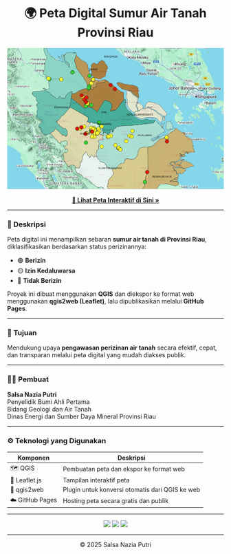 <h1 align="center">🌍 Peta Digital Sumur Air Tanah Provinsi Riau</h1>

<p align="center">
  <img src="peta/thumbnail.png" alt="Tangkapan layar peta" width="600">
</p>

<p align="center">
  <a href="https://salsanasa.github.io/PetaSumurAirTanahRiau/peta/"><strong>🔗 Lihat Peta Interaktif di Sini »</strong></a>
</p>

---

### 📖 Deskripsi
Peta digital ini menampilkan sebaran **sumur air tanah di Provinsi Riau**, diklasifikasikan berdasarkan status perizinannya:
- 🟢 **Berizin**
- 🟡 **Izin Kedaluwarsa**
- 🔴 **Tidak Berizin**

Proyek ini dibuat menggunakan **QGIS** dan diekspor ke format web menggunakan **qgis2web (Leaflet)**, lalu dipublikasikan melalui **GitHub Pages**.

---

### 🧭 Tujuan
Mendukung upaya **pengawasan perizinan air tanah** secara efektif, cepat, dan transparan melalui peta digital yang mudah diakses publik.

---

### 🧑‍💻 Pembuat
**Salsa Nazia Putri**  
Penyelidik Bumi Ahli Pertama  
Bidang Geologi dan Air Tanah  
Dinas Energi dan Sumber Daya Mineral Provinsi Riau

---

### ⚙️ Teknologi yang Digunakan
| Komponen | Deskripsi |
|-----------|------------|
| 🗺️ QGIS | Pembuatan peta dan ekspor ke format web |
| 🌿 Leaflet.js | Tampilan interaktif peta |
| 🧩 qgis2web | Plugin untuk konversi otomatis dari QGIS ke web |
| ☁️ GitHub Pages | Hosting peta secara gratis dan publik |

---

<p align="center">
  <img src="https://img.shields.io/badge/Made%20with-QGIS-green?logo=qgis">
  <img src="https://img.shields.io/badge/Powered%20by-Leaflet-blue?logo=leaflet">
  <img src="https://img.shields.io/badge/Hosted%20on-GitHub%20Pages-lightgrey?logo=github">
</p>

---

<p align="center">© 2025 Salsa Nazia Putri</p>
